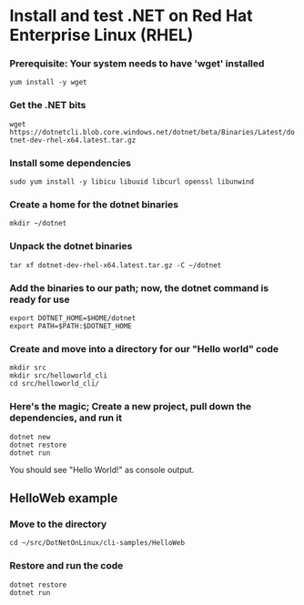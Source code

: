 
# Install and test .NET on Red Hat Enterprise Linux (RHEL)  

### Prerequisite: Your system needs to have 'wget' installed  
`yum install -y wget`  

### Get the .NET bits
`wget https://dotnetcli.blob.core.windows.net/dotnet/beta/Binaries/Latest/dotnet-dev-rhel-x64.latest.tar.gz`

### Install some dependencies
`sudo yum install -y libicu libuuid libcurl openssl libunwind`

### Create a home for the dotnet binaries  
`mkdir ~/dotnet`  

### Unpack the dotnet binaries  
`tar xf dotnet-dev-rhel-x64.latest.tar.gz -C ~/dotnet`  

### Add the binaries to our path; now, the dotnet command is ready for use  
`export DOTNET_HOME=$HOME/dotnet`  
`export PATH=$PATH:$DOTNET_HOME`  

### Create and move into a directory for our "Hello world" code  
`mkdir src`  
`mkdir src/helloworld_cli`  
`cd src/helloworld_cli/`  

### Here's the magic; Create a new project, pull down the dependencies, and run it  
`dotnet new`  
`dotnet restore`  
`dotnet run`  

You should see "Hello World!" as console output.


## HelloWeb example  
### Move to the directory  
`cd ~/src/DotNetOnLinux/cli-samples/HelloWeb`

### Restore and run the code    
`dotnet restore`    
`dotnet run`  
